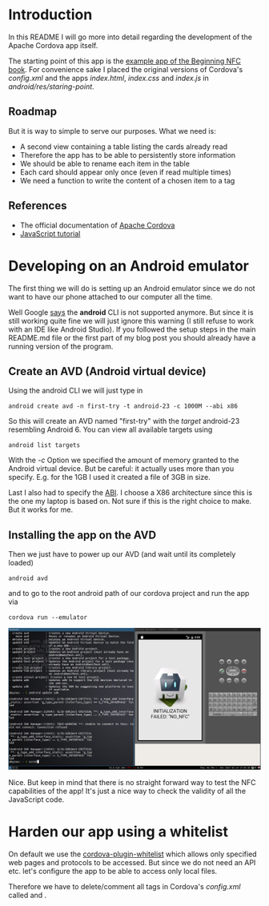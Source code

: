# Introduction
In this README I will go more into detail regarding the development of
the Apache Cordova app itself.

The starting point of this app is
the
[example app of the Beginning NFC book](https://github.com/tigoe/BeginningNFC/blob/master/NfcReader/www/js/index.js). For
convenience sake I placed the original versions of Cordova's
*config.xml* and the apps *index.html*, *index.css* and *index.js* in
*android/res/staring-point*.  

## Roadmap

But it is way to simple to serve our purposes. What we need is:

- A second view containing a table listing the cards already read
- Therefore the app has to be able to persistently store information
- We should be able to rename each item in the table
- Each card should appear only once (even if read multiple times)
- We need a function to write the content of a chosen item to a tag

## References
- The official documentation of [Apache Cordova](https://cordova.apache.org/docs/en/latest/)
- [JavaScript tutorial](https://www.tutorialspoint.com/javascript/)

# Developing on an Android emulator
The first thing we will do is setting up an Android emulator since we
do not want to have our phone attached to our computer all the time.

Well Google
[says](https://developer.android.com/studio/tools/help/android.html) 
the **android** CLI is not supported anymore. But since it is still
working quite fine we will just ignore this warning (I still refuse to
work with an IDE like Android Studio). If you followed the setup steps
in the main README.md file or the first part of my blog post you
should already have a running version of the program.

## Create an AVD (Android virtual device)
Using the android CLI we will just type in 
```
android create avd -n first-try -t android-23 -c 1000M --abi x86
```

So this will create an AVD named "first-try" with the *target*
android-23 resembling Android 6. You can view all available targets
using 

```
android list targets
```

With the *-c* Option we specified the amount of memory granted to the
Android virtual device. But be careful: it actually uses more than you
specify. E.g. for the 1GB I used it created a file of 3GB in size.

Last I also had to specify
the
[ABI](https://en.wikipedia.org/wiki/Application_binary_interface). I
choose a X86 architecture since this is the one my laptop is based
on. Not sure if this is the right choice to make. But it works for me.

## Installing the app on the AVD

Then we just have to power up our AVD (and wait until its completely
loaded)

```
android avd
```

and to go to the root android path of our cordova project and run the
app via 

``` 
cordova run --emulator
```

![emulator works](res/images/emulator-screenshot.png)

Nice. But keep in mind that there is no straight forward way to test
the NFC capabilities of the app! It's just a nice way to check the
validity of all the JavaScript code.

# Harden our app using a whitelist
On default we use the
[cordova-plugin-whitelist](https://cordova.apache.org/docs/en/latest/reference/cordova-plugin-whitelist/) which
allows only specified web pages and protocols to be accessed. But
since we do not need an API etc. let's configure the app to be able to
access only local files. 

Therefore we have to delete/comment all tags in Cordova's *config.xml* called **<access>** and **<allow-intent>**. 
